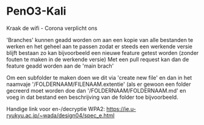 # PenO3-Kali
Kraak de wifi - Corona verplicht ons

'Branches' kunnen geadd worden om aan een kopie van alle bestanden te werken en het geheel aan te passen zodat er steeds een werkende versie blijft bestaan
  zo kan bijvoorbeeld een nieuwe feature getest worden (zonder fouten te maken in de werkende versie)
Met een pull request kan dan de feature geadd worden aan de 'main brach'

Om een subfolder te maken doen we dit via 'create new file' en dan in het naamvaje '/FOLDERNAAM/FILENAAM.extentie' (als er gewoon een folder gecreerd moet worden doe dan '/FOLDERNAAM/FOLDERNAAM.md' en voeg in dat bestand een beschrijving van de folder toe bijvoorbeeld.

Handige link voor en-/decryptie WPA2: https://ie.u-ryukyu.ac.jp/~wada/design04/spec_e.html
